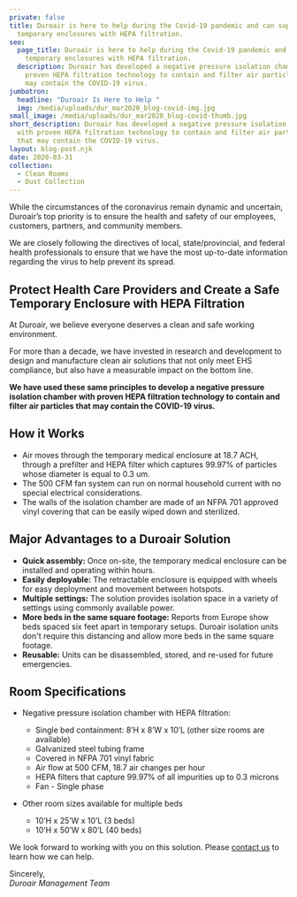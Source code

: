 ```yaml
---
private: false
title: Duroair is here to help during the Covid-19 pandemic and can supply
  temporary enclosures with HEPA filtration.
seo:
  page_title: Duroair is here to help during the Covid-19 pandemic and can supply
    temporary enclosures with HEPA filtration.
  description: Duroair has developed a negative pressure isolation chamber with
    proven HEPA filtration technology to contain and filter air particles that
    may contain the COVID-19 virus.
jumbotron:
  headline: "Duroair Is Here to Help "
  img: /media/uploads/dur_mar2020_blog-covid-img.jpg
small_image: /media/uploads/dur_mar2020_blog-covid-thumb.jpg
short_description: Duroair has developed a negative pressure isolation chamber
  with proven HEPA filtration technology to contain and filter air particles
  that may contain the COVID-19 virus.
layout: blog-post.njk
date: 2020-03-31
collection:
  - Clean Rooms
  - Dust Collection
---
```

While the circumstances of the coronavirus remain dynamic and uncertain, Duroair’s top priority is to ensure the health and safety of our employees, customers, partners, and community members.

We are closely following the directives of local, state/provincial, and federal health professionals to ensure that we have the most up-to-date information regarding the virus to help prevent its spread.

## Protect Health Care Providers and Create a Safe Temporary Enclosure with HEPA Filtration

At Duroair, we believe everyone deserves a clean and safe working environment.

For more than a decade, we have invested in research and development to design and manufacture clean air solutions that not only meet EHS compliance, but also have a measurable impact on the bottom line.

**We have used these same principles to develop a negative pressure isolation chamber with proven HEPA filtration technology to contain and filter air particles that may contain the COVID-19 virus.**

## How it Works

* Air moves through the temporary medical enclosure at 18.7 ACH, through a prefilter and HEPA filter which captures 99.97% of particles whose diameter is equal to 0.3 um.
* The 500 CFM fan system can run on normal household current with no special electrical considerations.
* The walls of the isolation chamber are made of an NFPA 701 approved vinyl covering that can be easily wiped down and sterilized.

## Major Advantages to a Duroair Solution

* **Quick assembly:** Once on-site, the temporary medical enclosure can be installed and operating within hours.
* **Easily deployable:** The retractable enclosure is equipped with wheels for easy deployment and movement between hotspots.
* **Multiple settings:** The solution provides isolation space in a variety of settings using commonly available power.
* **More beds in the same square footage:** Reports from Europe show beds spaced six feet apart in temporary setups. Duroair isolation units don't require this distancing and allow more beds in the same square footage.
* **Reusable:** Units can be disassembled, stored, and re-used for future emergencies.

## Room Specifications

* Negative pressure isolation chamber with HEPA filtration:

  * Single bed containment: 8’H x 8’W x 10’L (other size rooms are available)
  * Galvanized steel tubing frame
  * Covered in NFPA 701 vinyl fabric
  * Air flow at 500 CFM, 18.7 air changes per hour
  * HEPA filters that capture 99.97% of all impurities up to 0.3 microns
  * Fan - Single phase
* Other room sizes available for multiple beds

  * 10’H x 25’W x 10’L (3 beds)
  * 10’H x 50’W x 80’L (40 beds)

We look forward to working with you on this solution. Please [contact us](/contact-us) to learn how we can help.

Sincerely,\
*Duroair Management Team*